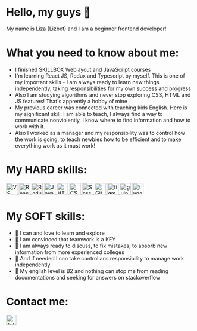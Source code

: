 # Hello, my guys 🌝
My name is Liza (Lizbet) and I am a beginner frontend developer!

# What you need to know about me: 

  * I finished SKILLBOX Weblayout and JavaScript courses
  * I'm learning React JS, Redux and Typescript by myself. This is one of my important skills - I am always ready to learn new things independently, taking responsibilities for my own success and progress
  * Also I am studying algorithms and never stop exploring CSS, HTML and JS features! That's apprently a hobby of mine 
  * My previous career was connected with teaching kids English. Here is my significant skill: I am able to teach, I always find a way to communicate nonviolently, I know where to find information and how to work with it. 
  * Also I worked as a manager and my responsibility was to control how the work is going, to teach newbies how to be efficient and to make everything work as it must work!
  


 # My HARD skills: 
   <a href="https://code.visualstudio.com/" target="_blank"> <img src="https://code.visualstudio.com/assets/images/code-stable.png" alt="VS Code" width="30" height="30"/>
  </a>
   <a href="https://reactjs.org/" target="_blank"> 
    <img src="https://www.cloudanalogy.co.uk/wp-content/uploads/2019/06/react.png" alt="React" width="30" height="30"/>
  </a> 
  <a href="https://redux.js.org/" target="_blank"> 
    <img src="https://raw.githubusercontent.com/reduxjs/redux/master/logo/logo.png" alt="Redux" width="30" height="30"/>
  </a> 
  <a href="https://www.javascript.com/" target="_blank"> 
    <img src="https://cdn.iconscout.com/icon/free/png-256/javascript-2752148-2284965.png" alt="JavaScript" width="30" height="30"/>
  </a>
   <a href="https://www.w3schools.com/html/" target="_blank"> 
    <img src="https://cryptologos.cc/logos/html-coin-html-logo.png" alt="HTML" width="30" height="30"/>
  </a>
  <a href="https://www.w3schools.com/css/" target="_blank"> 
    <img src="https://icon-library.com/images/css-xxl_10573.png" alt="CSS" width="30" height="30"/>
  </a>
  <a href="https://sass-lang.com/styleguide/brand" target="_blank"> 
    <img src="https://sass-lang.com/assets/img/styleguide/seal-color-aef0354c.png" alt="Sass" width="30" height="30"/>
  </a>
   <a href="https://git-scm.com/" target="_blank"> 
    <img src="https://www.vectorlogo.zone/logos/git-scm/git-scm-icon.svg" alt="Git" width="30" height="30"/>
  </a> 
  <a href="https://www.figma.com/" target="_blank"> 
    <img src="https://www.vectorlogo.zone/logos/figma/figma-icon.svg" alt="figma" width="30" height="30"/>
  </a> 
  <a href="https://gulpjs.com/" target="_blank"> 
    <img src="https://www.vectorlogo.zone/logos/gulpjs/gulpjs-ar21.svg" alt="gulp" width="30" height="30"/>
  </a> 
   <a href="https://www.typescriptlang.org/" target="_blank"> 
    <img src="https://www.vectorlogo.zone/logos/typescriptlang/typescriptlang-icon.svg" alt="typescript" width="30" height="30"/>
  </a> 
  
 # My SOFT skills: 

  * 🌱 I can and love to learn and explore</li>
  * 🌱 I am convinced that teamwork is a KEY</li>
  * 🌱 I am always ready to discuss, to fix mistakes, to absorb new information from more experienced colleges </li>
  * 🌱 And if needed I can take control ans responsibility to manage work independently</li>
  * 🌱 My english level is B2 and nothing can stop me from reading documentations and seeking for answers on stackoverflow</li>

  # Contact me:
  <a href="https://t.me/tabaqqui" target="_blank"><img src="https://cdn3.iconfinder.com/data/icons/social-media-chamfered-corner/154/telegram-512.png" alt="Telegram" width="27" height="27" /></a>
  

